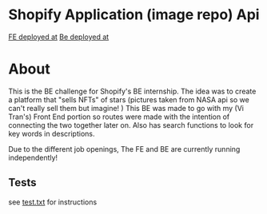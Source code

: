 # Shopify Application (image repo) Api

[FE deployed at](https://serene-bhabha-f4a04f.netlify.app/)
[Be deployed at](https://shopifybe.herokuapp.com/api)

# About
This is the BE challenge for Shopify's BE internship. The idea was to create a platform that "sells NFTs" of stars (pictures taken from NASA api so we can't really sell them but imagine! ) 
This BE was made to go with my (Vi Tran's) Front End portion so routes were made with the intention of connecting the two together later on. Also has search functions to look for key words in descriptions.

Due to the different job openings, The FE and BE are currently running independently!

## Tests
see [test.txt](./test.txt) for instructions

